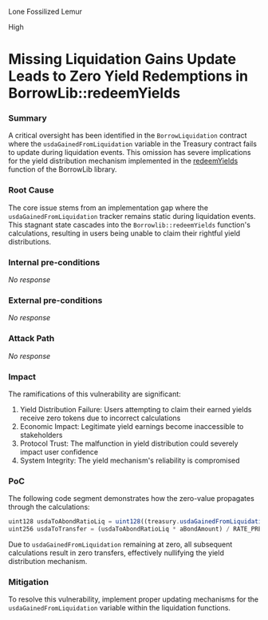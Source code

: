 Lone Fossilized Lemur

High

# Missing Liquidation Gains Update Leads to Zero Yield Redemptions in BorrowLib::redeemYields

### Summary

A critical oversight has been identified in the `BorrowLiquidation` contract where the `usdaGainedFromLiquidation` variable in the Treasury contract fails to update during liquidation events. This omission has severe implications for the yield distribution mechanism implemented in the [redeemYields](https://github.com/sherlock-audit/2024-11-autonomint/blob/0d324e04d4c0ca306e1ae4d4c65f0cb9d681751b/Blockchain/Blockchian/contracts/lib/BorrowLib.sol#L1002) function of the BorrowLib library.

### Root Cause

The core issue stems from an implementation gap where the `usdaGainedFromLiquidation` tracker remains static during liquidation events. This stagnant state cascades into the `Borrowlib::redeemYields` function's calculations, resulting in users being unable to claim their rightful yield distributions.

### Internal pre-conditions

_No response_

### External pre-conditions

_No response_

### Attack Path

_No response_

### Impact

The ramifications of this vulnerability are significant:

1. Yield Distribution Failure: Users attempting to claim their earned yields receive zero tokens due to incorrect calculations
2. Economic Impact: Legitimate yield earnings become inaccessible to stakeholders
3. Protocol Trust: The malfunction in yield distribution could severely impact user confidence
4. System Integrity: The yield mechanism's reliability is compromised

### PoC

The following code segment demonstrates how the zero-value propagates through the calculations:

```javascript
uint128 usdaToAbondRatioLiq = uint128((treasury.usdaGainedFromLiquidation() * RATE_PRECISION) / abond.totalSupply());
uint256 usdaToTransfer = (usdaToAbondRatioLiq * aBondAmount) / RATE_PRECISION;
```

Due to `usdaGainedFromLiquidation` remaining at zero, all subsequent calculations result in zero transfers, effectively nullifying the yield distribution mechanism.

### Mitigation

To resolve this vulnerability, implement proper updating mechanisms for the `usdaGainedFromLiquidation` variable within the liquidation functions.
